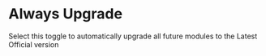 
# Always Upgrade

Select this toggle to automatically upgrade all future modules to the Latest Official version